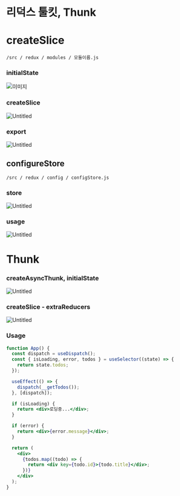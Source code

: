 # 리덕스 툴킷, Thunk

# createSlice

`/src / redux / modules / 모듈이름.js`

### initialState

![이미지](notion://www.notion.so/image/https%3A%2F%2Fs3-us-west-2.amazonaws.com%2Fsecure.notion-static.com%2F230570ba-d4fe-499d-a23a-b821d7b6c7d4%2FUntitled.png?id=1f0faf79-1cbf-411e-a981-9c0a68f7e994&table=block&spaceId=f346c6ca-2815-4d2a-a366-1ab7b9cdb19f&width=1920&userId=80272c33-8bdb-4f8b-a1d3-d6bd43fc1cdf&cache=v2)

### createSlice

![Untitled](%E1%84%85%E1%85%B5%E1%84%83%E1%85%A5%E1%86%A8%E1%84%89%E1%85%B3%20%E1%84%90%E1%85%AE%E1%86%AF%E1%84%8F%E1%85%B5%E1%86%BA,%20Thunk%20bf151945f63a4c02b2628978fa1e9ebd/Untitled%201.png)

### export

![Untitled](%E1%84%85%E1%85%B5%E1%84%83%E1%85%A5%E1%86%A8%E1%84%89%E1%85%B3%20%E1%84%90%E1%85%AE%E1%86%AF%E1%84%8F%E1%85%B5%E1%86%BA,%20Thunk%20bf151945f63a4c02b2628978fa1e9ebd/Untitled%202.png)

## configureStore

`/src / redux / config / configStore.js`

### store

![Untitled](%E1%84%85%E1%85%B5%E1%84%83%E1%85%A5%E1%86%A8%E1%84%89%E1%85%B3%20%E1%84%90%E1%85%AE%E1%86%AF%E1%84%8F%E1%85%B5%E1%86%BA,%20Thunk%20bf151945f63a4c02b2628978fa1e9ebd/Untitled%203.png)

### usage

![Untitled](%E1%84%85%E1%85%B5%E1%84%83%E1%85%A5%E1%86%A8%E1%84%89%E1%85%B3%20%E1%84%90%E1%85%AE%E1%86%AF%E1%84%8F%E1%85%B5%E1%86%BA,%20Thunk%20bf151945f63a4c02b2628978fa1e9ebd/Untitled%204.png)

# Thunk

### createAsyncThunk, initialState

![Untitled](%E1%84%85%E1%85%B5%E1%84%83%E1%85%A5%E1%86%A8%E1%84%89%E1%85%B3%20%E1%84%90%E1%85%AE%E1%86%AF%E1%84%8F%E1%85%B5%E1%86%BA,%20Thunk%20bf151945f63a4c02b2628978fa1e9ebd/Untitled%205.png)

### createSlice - extraReducers

![Untitled](%E1%84%85%E1%85%B5%E1%84%83%E1%85%A5%E1%86%A8%E1%84%89%E1%85%B3%20%E1%84%90%E1%85%AE%E1%86%AF%E1%84%8F%E1%85%B5%E1%86%BA,%20Thunk%20bf151945f63a4c02b2628978fa1e9ebd/Untitled%206.png)

### Usage

```jsx
function App() {
  const dispatch = useDispatch();
  const { isLoading, error, todos } = useSelector((state) => {
    return state.todos;
  });

  useEffect(() => {
    dispatch(__getTodos());
  }, [dispatch]);

  if (isLoading) {
    return <div>로딩중...</div>;
  }

  if (error) {
    return <div>{error.message}</div>;
  }

  return (
    <div>
      {todos.map((todo) => {
        return <div key={todo.id}>{todo.title}</div>;
      })}
    </div>
  );
}
```
